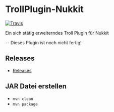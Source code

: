 # TrollPlugin-Nukkit
[![Travis](https://img.shields.io/travis/PreCoderDev/TrollPlugin-Nukkit.svg?style=flat)](https://travis-ci.org/PreCoderDev/TrollPlugin-Nukkit)

Ein sich stätig erweiterndes Troll Plugin für Nukkit

-- Dieses Plugin ist noch nicht fertig!

Releases
-------------
- [Releases](https://github.com/PreCoderDev/TrollPlugin-Nukkit/releases/)

JAR Datei erstellen
-------------
- `mvn clean`
- `mvn package`

